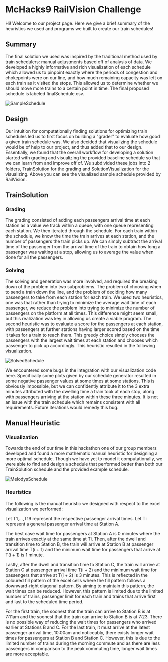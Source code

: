 # McHacks9 RailVision Challenge

Hi! Welcome to our project page. Here we give a brief summary of the heuristics we used and programs we built to create our train schedules!

## Summary
The final solution we used was inspired by the traditional method used by train schedulers: manual adjustments based off of analysis of data. We developed a highly informative and rich visualization of each schedule which allowed us to pinpoint exactly where the periods of congestion and chokepoints were on our line, and how much remaining capacity was left on each train as it visited the stops. This allowed us to determine whether we should move more trains to a certain point in time. The final proposed schedule is labeled finalSchedule.csv.

![SampleSchedule](https://user-images.githubusercontent.com/50648015/150681125-9538956d-06bd-412c-a2e8-d2cf445a4ab2.png)

## Design
Our intuition for computationally finding solutions for optimizing train schedules led us to first focus on building a "grader" to evaluate how good a given train schedule was. We also decided that visualizing the schedule would be of help to our project, and thus added that to our design. Essentially, we found that the overall workflow for developing a solution started with grading and visualizing the provided baseline schedule so that we can learn from and improve off of. We subdivided these jobs into 2 folders, TrainSolution for the grading and SolutionVisualization for the visualizing. Above you can see the visualized sample schedule provided by RailVision.


## TrainSolution

### Grading
The grading consisted of adding each passengers arrival time at each station as a value we track within a queue, with one queue representing each station. We then iterated through the schedule. For each train within the schedule, we know the time the train arrives at each station, and the number of passengers the train picks up. We can simply subtract the arrival time of the passenger from the arrival time of the train to obtain how long a passenger was waiting at a stop, allowing us to average the value when done for all the passengers.

### Solving
The solving and generation was more involved, and required the breaking down of the problem into two subproblems. The problem of choosing when to send a train down the line, and the problem of deciding how many passengers to take from each station for each train. We used two heuristics, one was that rather than trying to minimize the average wait time of each passenger, we reduce the problem into trying to minimize the number of passengers on the platform at all times. This difference might seem small, but this realization was key in allowing us create a viable program. The second heuristic was to evaluate a score for the passengers at each station, with passengers at further stations having larger scored based on the time it takes for a train to reach them. This greedy choice simply chooses the passengers with the largest wait times at each station and chooses which passenger to pick up accordingly. This heuristic resulted in the following visualization.

![SolvedSchedule](https://user-images.githubusercontent.com/50648015/150681549-c42a1b2f-0058-43c4-bd8b-2deb467d0204.png)

We encountered some bugs in the integration with our visualization code here. Specifically some plots given by our schedule generator resulted in some negative passenger values at some times at some stations. This is obviously impossible, but we can confidently attribute it to the 3 extra minutes attributed with the dwelling time a train took at each stop, along with passengers arriving at the station within these three minutes. It is not an issue with the train schedule which remains consistent with all requirements. Future iterations would remedy this bug.


## Manual Heuristic

### Visualization
Towards the end of our time in this hackathon one of our group members developed and found a more mathematic manual heuristic for designing a more optimal schedule. Though we have yet to model it computationally, we were able to find and design a schedule that performed better than both our TrainSolution schedule and the provided example schedule. 

![MelodysSchedule](https://user-images.githubusercontent.com/50648015/150681683-d010961b-fbc9-4360-b000-05a66104ac5a.png)

### Heuristics
The following is the manual heuristic we designed with respect to the excel visualization we performed:

Let T1,…,T19 represent the respective passenger arrival times. Let Ti represent a general passenger arrival time at Station A. 

The best case wait time for passengers at Station A is 0 minutes where the train arrives exactly at the same time at Ti. Then, after the dwell and transition time to Station B, the train will arrive at Station B at passenger arrival time T(i + 1) and the minimum wait time for passengers that arrive at T(i + 1) is 1 minute.

Lastly, after the dwell and transition time to Station C, the train will arrive at Station C at passenger arrival time T(i + 2) and the minimum wait time for passengers that arrive at T(i + 2) is 3 minutes. This is reflected in the coloured fill pattern of the excel cells where the fill pattern follows a downward-right diagonal pattern. By aiming to maintain this pattern, the wait times can be reduced. However, this pattern is limited due to the limited number of trains, passenger limit for each train and trains that arrive first and last to the scheduled time period.

For the first train, the soonest that the train can arrive to Station B is at 7:11am and the soonest that the train can arrive to Station B is at 7:23. There is no possible way of reducing the wait times for passengers who arrived earlier at Stations B and C. For the last train, it must arrive at the latest passenger arrival time, 10:00am and noticeably, there exists longer wait times for passengers at Station B and Station C. However, this is due to the limited number of trains during the morning commute and as there are less passengers in comparison to the peak commuting time, longer wait times are more acceptable.


